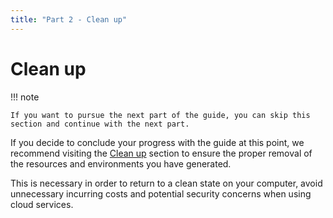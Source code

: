 ```yaml
---
title: "Part 2 - Clean up"
---
```


# Clean up

!!! note

    If you want to pursue the next part of the guide, you can skip this section and continue with the next part.

If you decide to conclude your progress with the guide at this point, we recommend
visiting the [Clean up](../clean-up.md) section to ensure the proper removal of
the resources and environments you have generated.

This is necessary in order to return to a clean state on your computer, avoid unnecessary incurring costs and
potential security concerns when using cloud services.
